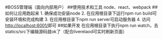 #BOSS管理端（面向内部用户）
##使用技术和工具
    node、react、webpack
##如何让应用跑起来
    1. 确保成功安装node
    2. 在应用根目录下运行npm run build可安装环境和完成构建
    3. 在应用根目录下npm run server可启动服务器
    4. 访问<http://localhost:6001/>即可
##如果开发
    在应用根目录下执行npm run watch，去statics/src下编辑源码就ok了（配合liverelaod可实时刷新页面）
